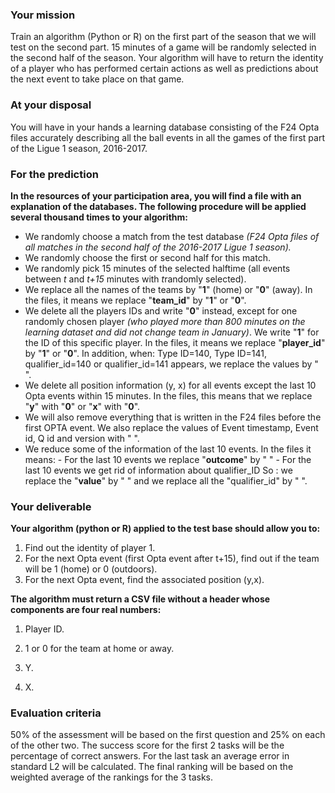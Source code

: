 ### **Your mission** 

Train an algorithm (Python or R) on the first part of the season that we will test on the second part. 15 minutes of a game will be randomly selected in the second half of the season. Your algorithm will have to return the identity of a player who has performed certain actions as well as predictions about the next event to take place on that game.
 

### **At your disposal**

You will have in your hands a learning database consisting of the F24 Opta files accurately describing all the ball events in all the games of the first part of the Ligue 1 season, 2016-2017.



### For the prediction

**In the resources of your participation area, you will find a file with an explanation of the databases. The following procedure will be applied several thousand times to your algorithm:**

- We randomly choose a match from the test database *(F24 Opta files of all matches in the second half of the 2016-2017 Ligue 1 season).*
- We randomly choose the first or second half for this match.
- We randomly pick 15 minutes of the selected halftime (all events between *t* and *t+15* minutes with *t*randomly selected).
- We replace all the names of the teams by "**1**" (home) or "**0**" (away). In the files, it means we replace "**team_id**" by "**1**" or "**0**".
- We delete all the players IDs and write "**0**" instead, except for one randomly chosen player *(who played more than 800 minutes on the learning dataset and did not change team in January)*. We write "**1**" for the ID of this specific player. In the files, it means we replace "**player_id**" by "**1**" or "**0**". In addition, when: Type ID=140, Type ID=141, qualifier_id=140 or qualifier_id=141 appears, we replace the values by " ".
- We delete all position information (y, x) for all events except the last 10 Opta events within 15 minutes. In the files, this means that we replace "**y**" with "**0**" or "**x**" with "**0**".
- We will also remove everything that is written in the F24 files before the first OPTA event. We also replace the values of Event timestamp, Event id, Q id and version with " ".
- We reduce some of the information of the last 10 events. In the files it means:
  \- For the last 10 events we replace "**outcome**" by " "
  \- For the last 10 events we get rid of information about qualifier_ID 
  So : we replace the "**value**" by " " and we replace all the "qualifier_id" by " ".



### **Your deliverable**  

 

**Your algorithm (python or R) applied to the test base should allow you to:**  

1. Find out the identity of player 1.
2. For the next Opta event (first Opta event after t+15), find out if the team will be 1 (home) or 0 (outdoors).
3. For the next Opta event, find the associated position (y,x).  

 

**The algorithm must return a CSV file without a header whose components are four real numbers:**

1. Player ID.

2. 1 or 0 for the team at home or away.

3. Y.

4. X.

   

### **Evaluation criteria**

50% of the assessment will be based on the first question and 25% on each of the other two. The success score for the first 2 tasks will be the percentage of correct answers. For the last task an average error in standard L2 will be calculated. The final ranking will be based on the weighted average of the rankings for the 3 tasks.